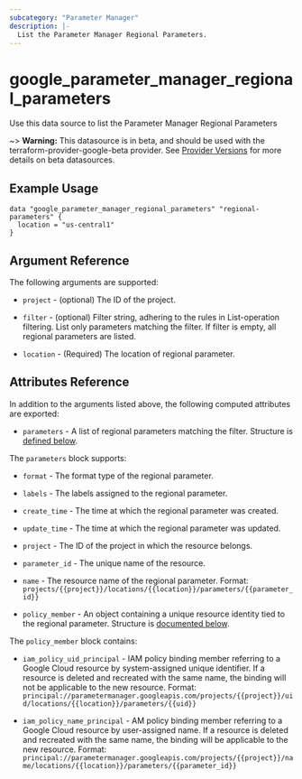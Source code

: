 ```yaml
---
subcategory: "Parameter Manager"
description: |-
  List the Parameter Manager Regional Parameters.
---
```


# google_parameter_manager_regional_parameters

Use this data source to list the Parameter Manager Regional Parameters

~> **Warning:** This datasource is in beta, and should be used with the terraform-provider-google-beta provider.
See [Provider Versions](https://terraform.io/docs/providers/google/guides/provider_versions.html) for more details on beta datasources.

## Example Usage

```hcl
data "google_parameter_manager_regional_parameters" "regional-parameters" {
  location = "us-central1"
}
```

## Argument Reference

The following arguments are supported:

- `project` - (optional) The ID of the project.

- `filter` - (optional) Filter string, adhering to the rules in List-operation filtering. List only parameters matching the filter. If filter is empty, all regional parameters are listed.

- `location` - (Required) The location of regional parameter.


## Attributes Reference

In addition to the arguments listed above, the following computed attributes are
exported:

- `parameters` - A list of regional parameters matching the filter. Structure is [defined below](#nested_parameters).

<a name="nested_parameters"></a>The `parameters` block supports:

- `format` - The format type of the regional parameter.

- `labels` - The labels assigned to the regional parameter.

- `create_time` - The time at which the regional parameter was created.

- `update_time` - The time at which the regional parameter was updated.

- `project` - The ID of the project in which the resource belongs.

- `parameter_id` - The unique name of the resource.

- `name` - The resource name of the regional parameter. Format: `projects/{{project}}/locations/{{location}}/parameters/{{parameter_id}}`

- `policy_member` - An object containing a unique resource identity tied to the regional parameter. Structure is [documented below](#nested_policy_member).

<a name="nested_policy_member"></a>The `policy_member` block contains:

* `iam_policy_uid_principal` - IAM policy binding member referring to a Google Cloud resource by system-assigned unique identifier.
If a resource is deleted and recreated with the same name, the binding will not be applicable to the
new resource. Format:
`principal://parametermanager.googleapis.com/projects/{{project}}/uid/locations/{{location}}/parameters/{{uid}}`

* `iam_policy_name_principal` - AM policy binding member referring to a Google Cloud resource by user-assigned name. If a resource is deleted and recreated with the same name, the binding will be applicable to the
new resource. Format:
`principal://parametermanager.googleapis.com/projects/{{project}}/name/locations/{{location}}/parameters/{{parameter_id}}`